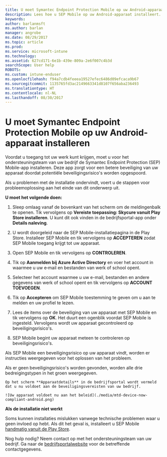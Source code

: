 ```yaml
---
title: U moet Symantec Endpoint Protection Mobile op uw Android-apparaat installeren | Microsoft Docs
description: Lees hoe u SEP Mobile op uw Android-apparaat installeert.
keywords: 
author: barlanmsft
ms.author: barlan
manager: angrobe
ms.date: 08/29/2017
ms.topic: article
ms.prod: 
ms.service: microsoft-intune
ms.technology: 
ms.assetid: 627cd171-6e1b-439e-809a-2e6f007c4b3d
searchScope: User help
ROBOTS: 
ms.custom: intune-enduser
ms.openlocfilehash: f94a7cdb4feeea19527efec6486d09efcaca9b67
ms.sourcegitcommit: 1135765fd3ac2149663341d8107f656aba236493
ms.translationtype: HT
ms.contentlocale: nl-NL
ms.lasthandoff: 08/30/2017
---
```

# <a name="you-need-to-install-symantec-endpoint-protection-mobile-on-your-android-device"></a>U moet Symantec Endpoint Protection Mobile op uw Android-apparaat installeren

Voordat u toegang tot uw werk kunt krijgen, moet u voor het ondersteuningsteam van uw bedrijf de Symantec Endpoint Protection (SEP) Mobile-app installeren. Deze app zorgt voor een betere beveiliging van uw apparaat doordat potentiële beveiligingsrisico's worden opgespoord.

Als u problemen met de installatie ondervindt, voert u de stappen voor probleemoplossing aan het einde van dit onderwerp uit.

**U moet het volgende doen:**

1. Sleep omlaag vanaf de bovenkant van het scherm om de meldingenbalk te openen. Tik vervolgens op **Vereiste toepassing: Skycure vanuit Play Store installeren**. U kunt dit ook vinden in de bedrijfsportal-app onder __Details naleving__.

  <!--![The compliance details page on an Android device. The device is not in compliance, with a message at the bottom of the Company Portal page that says the device doesn't meet the mobile risk policy, and that Skycure must be opened to resolve the issue.](./media/skycure-resolves-compliance-android.png)-->

2. U wordt doorgeleid naar de SEP Mobile-installatiepagina in de Play Store. Installeer SEP Mobile en tik vervolgens op **ACCEPTEREN** zodat SEP Mobile toegang krijgt tot uw apparaat.

3. Open SEP Mobile en tik vervolgens op **CONTROLEREN**.

4. Tik op **Aanmelden bij Azure Active Directory** en voer het account in waarmee u uw e‑mail en bestanden van werk of school opent.

5. Selecteer het account waarmee u uw e-mail, bestanden en andere gegevens van werk of school opent en tik vervolgens op **ACCOUNT TOEVOEGEN**.

6. Tik op **Accepteren** om SEP Mobile toestemming te geven om u aan te melden en uw profiel te lezen.

7. Lees de items over de beveiliging van uw apparaat met SEP Mobile en tik vervolgens op **OK**. Het duurt een ogenblik voordat SEP Mobile is ingesteld. Vervolgens wordt uw apparaat gecontroleerd op beveiligingsrisico's.

8. SEP Mobile begint uw apparaat meteen te controleren op beveiligingsrisico's.

  <!--![Skycure is analyzing your device for security threats.](./media/skycure-scan-in-progress-android.png)-->

  Als SEP Mobile een beveiligingsrisico op uw apparaat vindt, worden er instructies weergegeven voor het oplossen van het probleem.

  <!--![Skycure found a security threat.](./media/skycure-found-a-threat-android.png)-->

  Als er geen beveiligingsrisico's worden gevonden, worden alle drie bedreigingstypen in het groen weergegeven.

    Op het scherm **Apparaatdetails** in de bedrijfsportal wordt vermeld dat u nu voldoet aan de beveiligingsvereisten van uw bedrijf.

    ![Uw apparaat voldoet nu aan het beleid](./media/mtd-device-now-compliant-android.png)

**Als de installatie niet werkt**

Soms kunnen installaties mislukken vanwege technische problemen waar u geen invloed op hebt. Als dit het geval is, installeert u SEP Mobile [handmatig vanuit de Play Store](https://play.google.com/store/apps/details?id=com.skycure.skycure).

Nog hulp nodig? Neem contact op met het ondersteuningsteam van uw bedrijf. Ga naar de [bedrijfsportalwebsite](http://portal.manage.microsoft.com) voor de betreffende contactgegevens.
